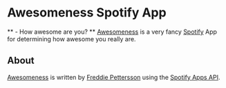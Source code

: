 Awesomeness Spotify App
=======================
** - How awesome are you? **
[Awesomeness](http://awesomenessapp.herokuapp.com/ "Home of the Awesomeness App") is a very fancy [Spotify](http://www.spotify.com "Spotify") App for determining how awesome you really are.

About
-----
[Awesomeness](http://awesomenessapp.herokuapp.com/ "Home of the Awesomeness App") is written by [Freddie Pettersson](https://github.com/FreddieBoi "FreddieBoi at github") using the [Spotify Apps API](http://developer.spotify.com/en/spotify-apps-api/overview/ "Spotify Apps API").
